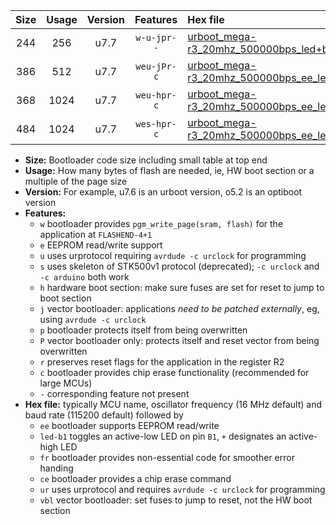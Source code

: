 |Size|Usage|Version|Features|Hex file|
|:-:|:-:|:-:|:-:|:--|
|244|256|u7.7|`w-u-jpr--`|[urboot_mega-r3_20mhz_500000bps_led+b7_ur_vbl.hex](https://raw.githubusercontent.com/stefanrueger/urboot.hex/main/boards/mega-r3/fcpu_20mhz/500000_bps/urboot_mega-r3_20mhz_500000bps_led+b7_ur_vbl.hex)|
|386|512|u7.7|`weu-jPr-c`|[urboot_mega-r3_20mhz_500000bps_ee_led+b7_fr_ce_ur_vbl.hex](https://raw.githubusercontent.com/stefanrueger/urboot.hex/main/boards/mega-r3/fcpu_20mhz/500000_bps/urboot_mega-r3_20mhz_500000bps_ee_led+b7_fr_ce_ur_vbl.hex)|
|368|1024|u7.7|`weu-hpr-c`|[urboot_mega-r3_20mhz_500000bps_ee_led+b7_fr_ce_ur.hex](https://raw.githubusercontent.com/stefanrueger/urboot.hex/main/boards/mega-r3/fcpu_20mhz/500000_bps/urboot_mega-r3_20mhz_500000bps_ee_led+b7_fr_ce_ur.hex)|
|484|1024|u7.7|`wes-hpr-c`|[urboot_mega-r3_20mhz_500000bps_ee_led+b7_fr_ce.hex](https://raw.githubusercontent.com/stefanrueger/urboot.hex/main/boards/mega-r3/fcpu_20mhz/500000_bps/urboot_mega-r3_20mhz_500000bps_ee_led+b7_fr_ce.hex)|

- **Size:** Bootloader code size including small table at top end
- **Usage:** How many bytes of flash are needed, ie, HW boot section or a multiple of the page size
- **Version:** For example, u7.6 is an urboot version, o5.2 is an optiboot version
- **Features:**
  + `w` bootloader provides `pgm_write_page(sram, flash)` for the application at `FLASHEND-4+1`
  + `e` EEPROM read/write support
  + `u` uses urprotocol requiring `avrdude -c urclock` for programming
  + `s` uses skeleton of STK500v1 protocol (deprecated); `-c urclock` and `-c arduino` both work
  + `h` hardware boot section: make sure fuses are set for reset to jump to boot section
  + `j` vector bootloader: applications *need to be patched externally*, eg, using `avrdude -c urclock`
  + `p` bootloader protects itself from being overwritten
  + `P` vector bootloader only: protects itself and reset vector from being overwritten
  + `r` preserves reset flags for the application in the register R2
  + `c` bootloader provides chip erase functionality (recommended for large MCUs)
  + `-` corresponding feature not present
- **Hex file:** typically MCU name, oscillator frequency (16 MHz default) and baud rate (115200 default) followed by
  + `ee` bootloader supports EEPROM read/write
  + `led-b1` toggles an active-low LED on pin `B1`, `+` designates an active-high LED
  + `fr` bootloader provides non-essential code for smoother error handing
  + `ce` bootloader provides a chip erase command
  + `ur` uses urprotocol and requires `avrdude -c urclock` for programming
  + `vbl` vector bootloader: set fuses to jump to reset, not the HW boot section

